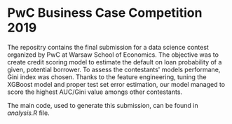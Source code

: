 # PwC Business Case Competition 2019

The repositry contains the final submission for a data science contest organized by PwC at Warsaw School of Economics. The objective was to create credit scoring model to estimate the default on loan probability of a given, potential borrower. To assess the contestants' models performane, Gini index was chosen. Thanks to the feature engineering, tuning the XGBoost model and proper test set error estimation, our model managed to score the highest AUC/Gini value amongs other contestants. 

The main code, used to generate this submission, can be found in *analysis.R* file.
